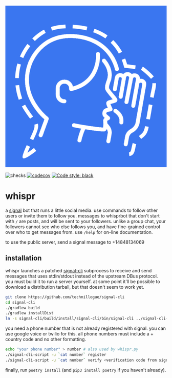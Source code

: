 ![whispr logo](https://raw.githubusercontent.com/technillogue/whispr/main/whispr_avatar.png)

![checks](https://github.com/technillogue/whispr/workflows/checks/badge.svg)
[![codecov](https://codecov.io/gh/technillogue/whispr/branch/main/graph/badge.svg?token=bjcvyeVTsL)](https://codecov.io/gh/technillogue/whispr) [![Code style: black](https://img.shields.io/badge/code%20style-black-000000.svg)](https://github.com/psf/black) 

# whispr

a [signal](https://signal.org/en/download/) bot that runs a little social media. use commands to follow other users or invite them to follow you. messages to whisprbot that don't start with `/` are posts, and will be sent to your followers. unlike a group chat, your followers cannot see who else follows you, and have fine-grained control over who to get messages from. use `/help` for on-line documentation.

to use the public server, send a signal message to +14848134069

## installation 

whispr launches a patched [signal-cli](https://github.com/technillogue/signal-cli) subprocess to receive and send messages that uses stdin/stdout instead of the upstream DBus protocol. you must build it to run a server yourself. at some point it'll be possible to download a distribution tarball, but that doesn't seem to work yet. 

```sh
git clone https://github.com/technillogue/signal-cli
cd signal-cli
./gradlew build
./gradlew installDist
ln -s signal-cli/build/install/signal-cli/bin/signal-cli ../signal-cli-script
```

you need a phone number that is not already registered with signal. you can use google voice or twilio for this. all phone numbers must include a + country code and no other formatting.

```sh
echo "your phone number" > number # also used by whispr.py
./signal-cli-script -u `cat number` register
./signal-cli-script -u `cat number` verify <verification code from signal>
```

finally, run `poetry install` (and `pip3 install poetry` if you haven't already).
